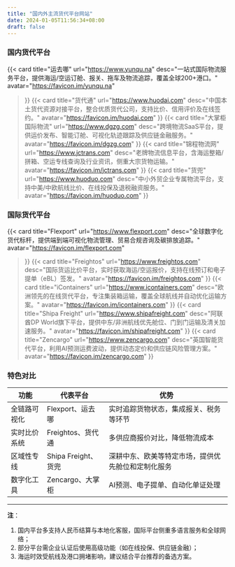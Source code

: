 ```yaml
---
title: "国内外主流货代平台网站"
date: 2024-01-05T11:56:34+08:00
draft: false
---
```






### **国内货代平台**

<div class="row"> 

{{< card
    title="运去哪"
    url="https://www.yunqu.na"
    desc="一站式国际物流服务平台，提供海运/空运订舱、报关、拖车及物流追踪，覆盖全球200+港口。"
    avatar="https://favicon.im/yunqu.na"
>}}
{{< card
    title="货代通"
    url="https://www.huodai.com"
    desc="中国本土货代资源对接平台，整合优质货代公司，支持比价、信用评价及在线签约。"
    avatar="https://favicon.im/huodai.com"
>}}
{{< card
    title="大掌柜国际物流"
    url="https://www.dgzg.com"
    desc="跨境物流SaaS平台，提供运价发布、智能订舱、可视化轨迹跟踪及供应链金融服务。"
    avatar="https://favicon.im/dgzg.com"
>}}
{{< card
    title="锦程物流网"
    url="https://www.jctrans.com"
    desc="老牌物流信息平台，含海运整箱/拼箱、空运专线查询及行业资讯，侧重大宗货物运输。"
    avatar="https://favicon.im/jctrans.com"
>}}
{{< card
    title="货兜"
    url="https://www.huoduo.com"
    desc="中小外贸企业专属物流平台，支持中美/中欧航线比价、在线投保及退税融资服务。"
    avatar="https://favicon.im/huoduo.com"
>}}

</div>


### **国际货代平台**

<div class="row"> 

{{< card
    title="Flexport"
    url="https://www.flexport.com"
    desc="全球数字化货代标杆，提供端到端可视化物流管理、贸易合规咨询及碳排放追踪。"
    avatar="https://favicon.im/flexport.com"
>}}
{{< card
    title="Freightos"
    url="https://www.freightos.com"
    desc="国际货运比价平台，实时获取海运/空运报价，支持在线预订和电子提单（eBL）签发。"
    avatar="https://favicon.im/freightos.com"
>}}
{{< card
    title="iContainers"
    url="https://www.icontainers.com"
    desc="欧洲领先的在线货代平台，专注集装箱运输，覆盖全球航线并自动优化运输方案。"
    avatar="https://favicon.im/icontainers.com"
>}}
{{< card
    title="Shipa Freight"
    url="https://www.shipafreight.com"
    desc="阿联酋DP World旗下平台，提供中东/非洲航线优先舱位、门到门运输及清关加速服务。"
    avatar="https://favicon.im/shipafreight.com"
>}}
{{< card
    title="Zencargo"
    url="https://www.zencargo.com"
    desc="英国智能货代平台，利用AI预测运费波动，提供动态定价和供应链风险管理方案。"
    avatar="https://favicon.im/zencargo.com"
>}}

</div>


### **特色对比**

| **功能** | **代表平台** | **优势** |
| --- | --- | --- |
| 全链路可视化 | Flexport、运去哪 | 实时追踪货物状态，集成报关、税务等环节 |
| 实时比价系统 | Freightos、货代通 | 多供应商报价对比，降低物流成本 |
| 区域性专线 | Shipa Freight、货兜 | 深耕中东、欧美等特定市场，提供优先舱位和定制化服务 |
| 数字化工具 | Zencargo、大掌柜 | AI预测、电子提单、自动化单证处理 |

---

**注**：

1. 国内平台多支持人民币结算与本地化客服，国际平台侧重多语言服务和全球网络；
2. 部分平台需企业认证后使用高级功能（如在线投保、供应链金融）；
3. 海运时效受航线及港口拥堵影响，建议结合平台推荐的备选方案。